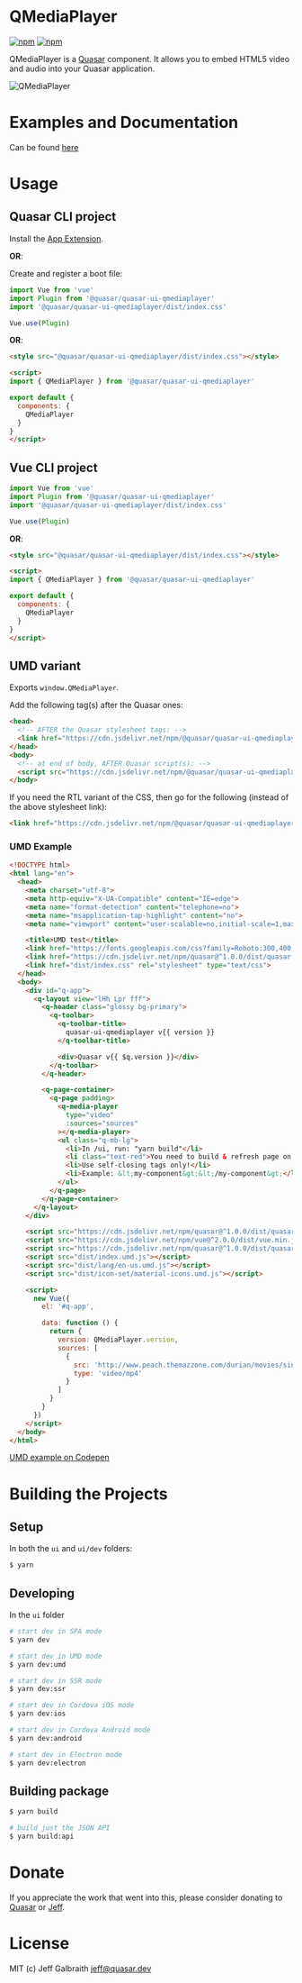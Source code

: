 QMediaPlayer
===

[![npm](https://img.shields.io/npm/v/@quasar/quasar-ui-qmediaplayer.svg?label=@quasar/quasar-ui-qmediaplayer)](https://www.npmjs.com/package/@quasar/quasar-ui-qmediaplayer)
[![npm](https://img.shields.io/npm/dt/@quasar/quasar-ui-qmediaplayer.svg)](https://www.npmjs.com/package/@quasar/quasar-ui-qmediaplayer)

QMediaPlayer is a [Quasar](https://quasar.dev) component. It allows you to embed HTML5 video and audio into your Quasar application.

![QMediaPlayer](https://raw.githubusercontent.com/quasarframework/quasar-ui-qmediaplayer/dev/demo/src/qmediaplayer.png)

# Examples and Documentation
Can be found [here](https://quasarframework.github.io/quasar-ui-qmediaplayer)


# Usage

## Quasar CLI project

Install the [App Extension](../app-extension).

**OR**:

Create and register a boot file:

```js
import Vue from 'vue'
import Plugin from '@quasar/quasar-ui-qmediaplayer'
import '@quasar/quasar-ui-qmediaplayer/dist/index.css'

Vue.use(Plugin)
```

**OR**:

```html
<style src="@quasar/quasar-ui-qmediaplayer/dist/index.css"></style>

<script>
import { QMediaPlayer } from '@quasar/quasar-ui-qmediaplayer'

export default {
  components: {
    QMediaPlayer
  }
}
</script>
```

## Vue CLI project

```js
import Vue from 'vue'
import Plugin from '@quasar/quasar-ui-qmediaplayer'
import '@quasar/quasar-ui-qmediaplayer/dist/index.css'

Vue.use(Plugin)
```

**OR**:

```html
<style src="@quasar/quasar-ui-qmediaplayer/dist/index.css"></style>

<script>
import { QMediaPlayer } from '@quasar/quasar-ui-qmediaplayer'

export default {
  components: {
    QMediaPlayer
  }
}
</script>
```

## UMD variant

Exports `window.QMediaPlayer`.

Add the following tag(s) after the Quasar ones:

```html
<head>
  <!-- AFTER the Quasar stylesheet tags: -->
  <link href="https://cdn.jsdelivr.net/npm/@quasar/quasar-ui-qmediaplayer/dist/index.min.css" rel="stylesheet" type="text/css">
</head>
<body>
  <!-- at end of body, AFTER Quasar script(s): -->
  <script src="https://cdn.jsdelivr.net/npm/@quasar/quasar-ui-qmediaplayer/dist/index.umd.min.js"></script>
</body>
```
If you need the RTL variant of the CSS, then go for the following (instead of the above stylesheet link):
```html
<link href="https://cdn.jsdelivr.net/npm/@quasar/quasar-ui-qmediaplayer/dist/index.rtl.min.css" rel="stylesheet" type="text/css">
```

### UMD Example
```html
<!DOCTYPE html>
<html lang="en">
  <head>
    <meta charset="utf-8">
    <meta http-equiv="X-UA-Compatible" content="IE=edge">
    <meta name="format-detection" content="telephone=no">
    <meta name="msapplication-tap-highlight" content="no">
    <meta name="viewport" content="user-scalable=no,initial-scale=1,maximum-scale=1,minimum-scale=1,width=device-width">

    <title>UMD test</title>
    <link href="https://fonts.googleapis.com/css?family=Roboto:300,400,500,700|Material+Icons" rel="stylesheet" type="text/css">
    <link href="https://cdn.jsdelivr.net/npm/quasar@^1.0.0/dist/quasar.min.css" rel="stylesheet" type="text/css">
    <link href="dist/index.css" rel="stylesheet" type="text/css">
  </head>
  <body>
    <div id="q-app">
      <q-layout view="lHh Lpr fff">
        <q-header class="glossy bg-primary">
          <q-toolbar>
            <q-toolbar-title>
              quasar-ui-qmediaplayer v{{ version }}
            </q-toolbar-title>

            <div>Quasar v{{ $q.version }}</div>
          </q-toolbar>
        </q-header>

        <q-page-container>
          <q-page padding>
            <q-media-player
              type="video"
              :sources="sources"
            ></q-media-player>
            <ul class="q-mb-lg">
              <li>In /ui, run: "yarn build"</li>
              <li class="text-red">You need to build & refresh page on each change manually.</li>
              <li>Use self-closing tags only!</li>
              <li>Example: &lt;my-component&gt;&lt;/my-component&gt;</li>
            </ul>
          </q-page>
        </q-page-container>
      </q-layout>
    </div>

    <script src="https://cdn.jsdelivr.net/npm/quasar@^1.0.0/dist/quasar.ie.polyfills.umd.min.js"></script>
    <script src="https://cdn.jsdelivr.net/npm/vue@^2.0.0/dist/vue.min.js"></script>
    <script src="https://cdn.jsdelivr.net/npm/quasar@^1.0.0/dist/quasar.umd.min.js"></script>
    <script src="dist/index.umd.js"></script>
    <script src="dist/lang/en-us.umd.js"></script>
    <script src="dist/icon-set/material-icons.umd.js"></script>

    <script>
      new Vue({
        el: '#q-app',

        data: function () {
          return {
            version: QMediaPlayer.version,
            sources: [
              {
                src: 'http://www.peach.themazzone.com/durian/movies/sintel-2048-surround.mp4',
                type: 'video/mp4'
              }
            ]
          }
        }
      })
    </script>
  </body>
</html>
```

[UMD example on Codepen](https://codepen.io/Hawkeye64/pen/WNNgdYa)

# Building the Projects

## Setup

In both the `ui` and `ui/dev` folders:

```bash
$ yarn
```

## Developing

In the `ui` folder

```bash
# start dev in SPA mode
$ yarn dev

# start dev in UMD mode
$ yarn dev:umd

# start dev in SSR mode
$ yarn dev:ssr

# start dev in Cordova iOS mode
$ yarn dev:ios

# start dev in Cordova Android mode
$ yarn dev:android

# start dev in Electron mode
$ yarn dev:electron
```

## Building package
```bash
$ yarn build

# build just the JSON API
$ yarn build:api
```

# Donate
If you appreciate the work that went into this, please consider donating to [Quasar](https://donate.quasar.dev) or [Jeff](https://github.com/sponsors/hawkeye64).

# License
MIT (c) Jeff Galbraith <jeff@quasar.dev>
